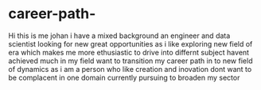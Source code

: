 # career-path-

Hi this is me johan i have a mixed background an engineer and data scientist looking for new great opportunities as i like exploring new field of era which makes me more ethusiastic to drive into differnt subject havent achieved much in my field want to transition my career path in to new field of dynamics as i am a person who like creation and inovation dont want to be complacent in one domain currently pursuing to broaden my sector  
